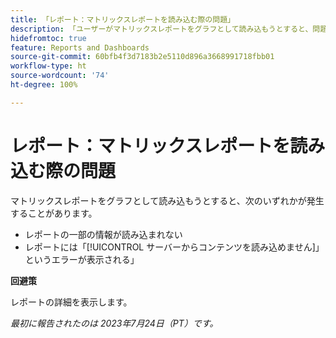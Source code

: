 ```yaml
---
title: 「レポート：マトリックスレポートを読み込む際の問題」
description: 「ユーザーがマトリックスレポートをグラフとして読み込もうとすると、問題が発生する可能性がある。」
hidefromtoc: true
feature: Reports and Dashboards
source-git-commit: 60bfb4f3d7183b2e5110d896a3668991718fbb01
workflow-type: ht
source-wordcount: '74'
ht-degree: 100%

---
```



# レポート：マトリックスレポートを読み込む際の問題

マトリックスレポートをグラフとして読み込もうとすると、次のいずれかが発生することがあります。

* レポートの一部の情報が読み込まれない
* レポートには「[!UICONTROL サーバーからコンテンツを読み込めません]」というエラーが表示される」

**回避策**

レポートの詳細を表示します。

_最初に報告されたのは 2023年7月24日（PT）です。_

